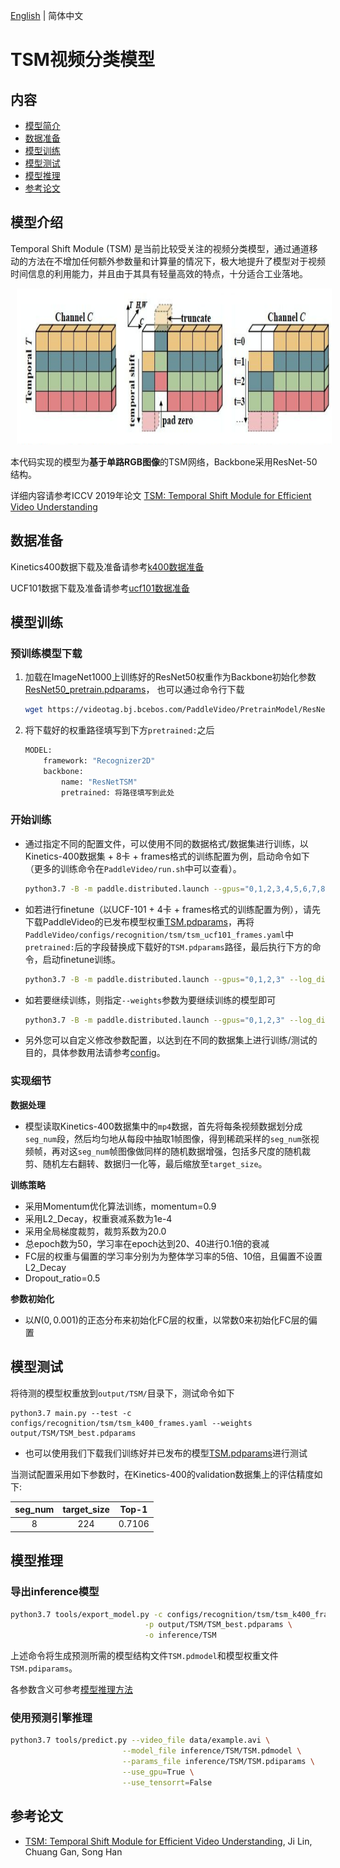 [English](../../../en/model_zoo/recognition/tsm.md) | 简体中文

# TSM视频分类模型

## 内容

- [模型简介](#模型简介)
- [数据准备](#数据准备)
- [模型训练](#模型训练)
- [模型测试](#模型测试)
- [模型推理](#模型推理)
- [参考论文](#参考论文)

## 模型介绍

Temporal Shift Module (TSM) 是当前比较受关注的视频分类模型，通过通道移动的方法在不增加任何额外参数量和计算量的情况下，极大地提升了模型对于视频时间信息的利用能力，并且由于其具有轻量高效的特点，十分适合工业落地。

<div align="center">
<img src="../../../images/tsm_architecture.png" height=250 width=700 hspace='10'/> <br />
</div>



本代码实现的模型为**基于单路RGB图像**的TSM网络，Backbone采用ResNet-50结构。

详细内容请参考ICCV 2019年论文 [TSM: Temporal Shift Module for Efficient Video Understanding](https://arxiv.org/pdf/1811.08383.pdf)

## 数据准备

Kinetics400数据下载及准备请参考[k400数据准备](../../dataset/K400.md)

UCF101数据下载及准备请参考[ucf101数据准备](../../dataset/ucf101.md)


## 模型训练

### 预训练模型下载

1. 加载在ImageNet1000上训练好的ResNet50权重作为Backbone初始化参数[ResNet50_pretrain.pdparams](https://videotag.bj.bcebos.com/PaddleVideo/PretrainModel/ResNet50_pretrain.pdparams)，
   也可以通过命令行下载
   
   ```bash
   wget https://videotag.bj.bcebos.com/PaddleVideo/PretrainModel/ResNet50_pretrain.pdparams
   ```

2. 将下载好的权重路径填写到下方`pretrained:`之后

   ```bash
   MODEL:
       framework: "Recognizer2D"
       backbone:
           name: "ResNetTSM"
           pretrained: 将路径填写到此处
   ```

### 开始训练

- 通过指定不同的配置文件，可以使用不同的数据格式/数据集进行训练，以Kinetics-400数据集 + 8卡 + frames格式的训练配置为例，启动命令如下（更多的训练命令在`PaddleVideo/run.sh`中可以查看）。

  ```bash
  python3.7 -B -m paddle.distributed.launch --gpus="0,1,2,3,4,5,6,7,8" --log_dir=log_tsm main.py  --validate -c configs/recognition/tsm/tsm_k400_frames.yaml
  ```

- 如若进行finetune（以UCF-101 + 4卡 + frames格式的训练配置为例），请先下载PaddleVideo的已发布模型权重[TSM.pdparams](https://videotag.bj.bcebos.com/PaddleVideo/TSM/TSM.pdparams)，再将`PaddleVideo/configs/recognition/tsm/tsm_ucf101_frames.yaml`中`pretrained:`后的字段替换成下载好的`TSM.pdparams`路径，最后执行下方的命令，启动finetune训练。

  ```bash
  python3.7 -B -m paddle.distributed.launch --gpus="0,1,2,3" --log_dir=log_tsm main.py  --validate -c configs/recognition/tsm/tsm_ucf101_frames.yaml
  ```

- 如若要继续训练，则指定`--weights`参数为要继续训练的模型即可

  ```bash
  python3.7 -B -m paddle.distributed.launch --gpus="0,1,2,3" --log_dir=log_tsm main.py  --validate -c configs/recognition/tsm/tsm_ucf101_frames.yaml --weights resume_model.pdparams
  ```

- 另外您可以自定义修改参数配置，以达到在不同的数据集上进行训练/测试的目的，具体参数用法请参考[config](../../tutorials/config.md)。


### 实现细节

**数据处理**

- 模型读取Kinetics-400数据集中的`mp4`数据，首先将每条视频数据划分成`seg_num`段，然后均匀地从每段中抽取1帧图像，得到稀疏采样的`seg_num`张视频帧，再对这`seg_num`帧图像做同样的随机数据增强，包括多尺度的随机裁剪、随机左右翻转、数据归一化等，最后缩放至`target_size`。

**训练策略**

*  采用Momentum优化算法训练，momentum=0.9
*  采用L2_Decay，权重衰减系数为1e-4
*  采用全局梯度裁剪，裁剪系数为20.0
*  总epoch数为50，学习率在epoch达到20、40进行0.1倍的衰减
*  FC层的权重与偏置的学习率分别为为整体学习率的5倍、10倍，且偏置不设置L2_Decay
*  Dropout_ratio=0.5

**参数初始化**

- 以$N(0,0.001)$的正态分布来初始化FC层的权重，以常数0来初始化FC层的偏置

## 模型测试

将待测的模型权重放到`output/TSM/`目录下，测试命令如下

```bas
python3.7 main.py --test -c configs/recognition/tsm/tsm_k400_frames.yaml --weights output/TSM/TSM_best.pdparams
```

- 也可以使用我们下载我们训练好并已发布的模型[TSM.pdparams](https://videotag.bj.bcebos.com/PaddleVideo/TSM/TSM.pdparams)进行测试


当测试配置采用如下参数时，在Kinetics-400的validation数据集上的评估精度如下:

| seg\_num | target\_size | Top-1  |
| :------: | :----------: | :----: |
|    8     |     224      | 0.7106 |

## 模型推理

### 导出inference模型

```bash
python3.7 tools/export_model.py -c configs/recognition/tsm/tsm_k400_frames.yaml \
                              -p output/TSM/TSM_best.pdparams \
                              -o inference/TSM
```

上述命令将生成预测所需的模型结构文件`TSM.pdmodel`和模型权重文件`TSM.pdiparams`。

各参数含义可参考[模型推理方法](https://github.com/PaddlePaddle/PaddleVideo/blob/release/2.0/docs/zh-CN/start.md#2-%E6%A8%A1%E5%9E%8B%E6%8E%A8%E7%90%86)

### 使用预测引擎推理

```bash
python3.7 tools/predict.py --video_file data/example.avi \
                         --model_file inference/TSM/TSM.pdmodel \
                         --params_file inference/TSM/TSM.pdiparams \
                         --use_gpu=True \
                         --use_tensorrt=False
```

## 参考论文

- [TSM: Temporal Shift Module for Efficient Video Understanding](https://arxiv.org/pdf/1811.08383.pdf), Ji Lin, Chuang Gan, Song Han

